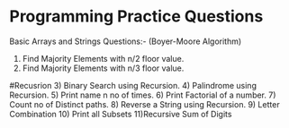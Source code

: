 # Programming Practice Questions

Basic Arrays and Strings Questions:-
(Boyer-Moore Algorithm)
1) Find Majority Elements with n/2 floor value.
2) Find Majority Elements with n/3 floor value.


#Recusrion
3) Binary Search using Recursion.
4) Palindrome using Recursion.
5) Print name n no of times.
6) Print Factorial of a number.
7) Count no of Distinct paths.
8) Reverse a String using Recursion.
9) Letter Combination
10) Print all Subsets
11)Recursive Sum of Digits
